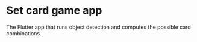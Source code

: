 # Set card game app

The Flutter app that runs object detection and computes the possible card combinations.